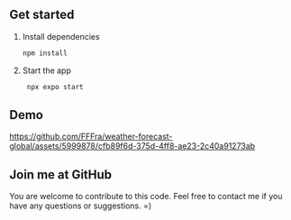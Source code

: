 ## Get started

1. Install dependencies

   ```bash
   npm install
   ```

2. Start the app

   ```bash
    npx expo start
   ```
   
## Demo

https://github.com/FFFra/weather-forecast-global/assets/5999878/cfb89f6d-375d-4ff8-ae23-2c40a91273ab

## Join me at GitHub

You are welcome to contribute to this code. Feel free to contact me if you have any questions or suggestions. =)
